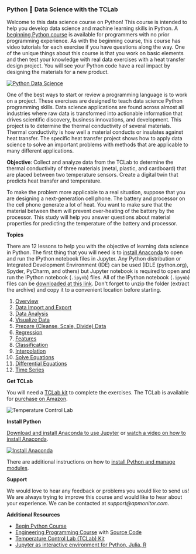 ### Python 🐍 Data Science with the TCLab

Welcome to this data science course on Python! This course is intended to help you develop data science and machine learning skills in Python. A [beginning Python course](https://github.com/APMonitor/begin_python) is available for programmers with no prior programming experience. As with the beginning course, this course has video tutorials for each exercise if you have questions along the way. One of the unique things about this course is that you work on basic elements and then test your knowledge with real data exercises with a heat transfer design project. You will see your Python code have a real impact by designing the materials for a new product.

[![Python Data Science](https://apmonitor.com/che263/uploads/Begin_Python/DataScience00.png)](https://www.youtube.com/watch?v=EO_YpBs8cs0 "Python Data Science")

One of the best ways to start or review a programming language is to work on a project. These exercises are designed to teach data science Python programming skills. Data science applications are found across almost all industries where raw data is transformed into actionable information that drives scientific discovery, business innovations, and development. This project is to determine the thermal conductivity of several materials. Thermal conductivity is how well a material conducts or insulates against heat transfer. The specific heat transfer project shows how to apply data science to solve an important problems with methods that are applicable to many different applications.

**Objective**: Collect and analyze data from the TCLab to determine the thermal conductivity of three materials (metal, plastic, and cardboard) that are placed between two temperature sensors. Create a digital twin that predicts heat transfer and temperature.

To make the problem more applicable to a real situation, suppose that you are designing a next-generation cell phone. The battery and processor on the cell phone generate a lot of heat. You want to make sure that the material between them will prevent over-heating of the battery by the processor. This study will help you answer questions about material properties for predicting the temperature of the battery and processor.

**Topics**

There are 12 lessons to help you with the objective of learning data science in Python. The first thing that you will need is to [install Anaconda](https://github.com/APMonitor/data_science/blob/master/00.%20Introduction.ipynb) to open and run the IPython notebook files in Jupyter. Any Python distribution or Integrated Development Environment (IDE) can be used (IDLE (python.org), Spyder, PyCharm, and others) but Jupyter notebook is required to open and run the IPython notebook (`.ipynb`) files. All of the IPython notebook (`.ipynb`) files can be [downloaded at this link](https://github.com/APMonitor/data_science/archive/master.zip). Don't forget to unzip the folder (extract the archive) and copy it to a convenient location before starting.

1. [Overview](https://github.com/APMonitor/data_science/blob/master/01.%20Overview.ipynb)
2. [Data Import and Export](https://github.com/APMonitor/data_science/blob/master/02.%20Import_Export.ipynb)
3. [Data Analysis](https://github.com/APMonitor/data_science/blob/master/03.%20Analyze.ipynb)
4. [Visualize Data](https://github.com/APMonitor/data_science/blob/master/04.%20Visualize.ipynb)
5. [Prepare (Cleanse, Scale, Divide) Data](https://github.com/APMonitor/data_science/blob/master/05.%20Prepare_data.ipynb)
6. [Regression](https://github.com/APMonitor/data_science/blob/master/06.%20Regression.ipynb)
7. [Features](https://github.com/APMonitor/data_science/blob/master/07.%20Features.ipynb)
8. [Classification](https://github.com/APMonitor/data_science/blob/master/08.%20Classification.ipynb)
9. [Interpolation](https://github.com/APMonitor/data_science/blob/master/09.%20Interpolation.ipynb)
10. [Solve Equations](https://github.com/APMonitor/data_science/blob/master/10.%20Solve_Equations.ipynb)
11. [Differential Equations](https://github.com/APMonitor/data_science/blob/master/11.%20Differential_Equations.ipynb)
12. [Time Series](https://github.com/APMonitor/data_science/blob/master/12.%20Time_Series.ipynb)

**Get TCLab**

You will need a [TCLab kit](https://apmonitor.com/heat.htm) to complete the exercises.  The TCLab is available for [purchase on Amazon](https://www.amazon.com/TCLab-Temperature-Control-Lab/dp/B07GMFWMRY). 

![Temperature Control Lab](https://apmonitor.com/pdc/uploads/Main/tclab_connect.png "TCLab")

**Install Python**

[Download and install Anaconda to use Jupyter](https://docs.anaconda.com/anaconda/install/) or [watch a video on how to install Anaconda](https://youtu.be/LrMOrMb8-3s).

[![Install Anaconda](https://img.youtube.com/vi/LrMOrMb8-3s/0.jpg)](https://www.youtube.com/watch?v=LrMOrMb8-3s "Install Anaconda")

There are additional instructions on how to [install Python and manage modules](https://apmonitor.com/pdc/index.php/Main/InstallPython).

**Support**

We would love to hear any feedback or problems you would like to send us! We are always trying to improve this course and would like to hear about your experience. We can be contacted at _support@apmonitor.com_.

**Additional Resources**

- [Begin Python Course](https://github.com/APMonitor/begin_python)
- [Engineering Programming Course](https://apmonitor.com/pdc) with [Source Code](https://github.com/APMonitor/learn_python)
- [Temperature Control Lab (TCLab) Kit](https://apmonitor.com/pdc/index.php/Main/ArduinoTemperatureControl)
- [Jupyter as interactive environment for Python, Julia, R](https://jupyter.org/)
